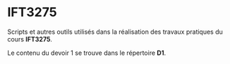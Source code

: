 # IFT3275

Scripts et autres outils utilisés dans la réalisation des travaux pratiques du cours **IFT3275**.

Le contenu du devoir 1 se trouve dans le répertoire **D1**.
